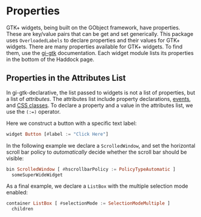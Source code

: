 # Properties

GTK+ widgets, being built on the GObject framework, have
properties. These are key/value pairs that can be get and set
generically. This package uses `OverloadedLabels` to declare
properties and their values for GTK+ widgets.  There are many
properties available for GTK+ widgets. To find them, use the
[gi-gtk][] documentation. Each widget module lists its properties in
the bottom of the Haddock page.

## Properties in the Attributes List

In gi-gtk-declarative, the list passed to widgets is not a list of
properties, but a list of _attributes_. The attributes list include
property declarations, [events](events.md), and [CSS classes](css.md).
To declare a property and a value in the attributes list, we use the
`(:=)` operator.

Here we construct a button with a specific text label:

``` haskell
widget Button [#label := "Click Here"]
```

In the following example we declare a `ScrolledWindow`, and set the
horizontal scroll bar policy to _automatically_ decide whether the
scroll bar should be visible:

``` haskell
bin ScrolledWindow [ #hscrollbarPolicy := PolicyTypeAutomatic ]
  someSuperWideWidget
```

As a final example, we declare a `ListBox` with the multiple selection
mode enabled:

``` haskell
container ListBox [ #selectionMode := SelectionModeMultiple ]
  children
```


[gi-gtk]: https://hackage.haskell.org/package/gi-gtk
